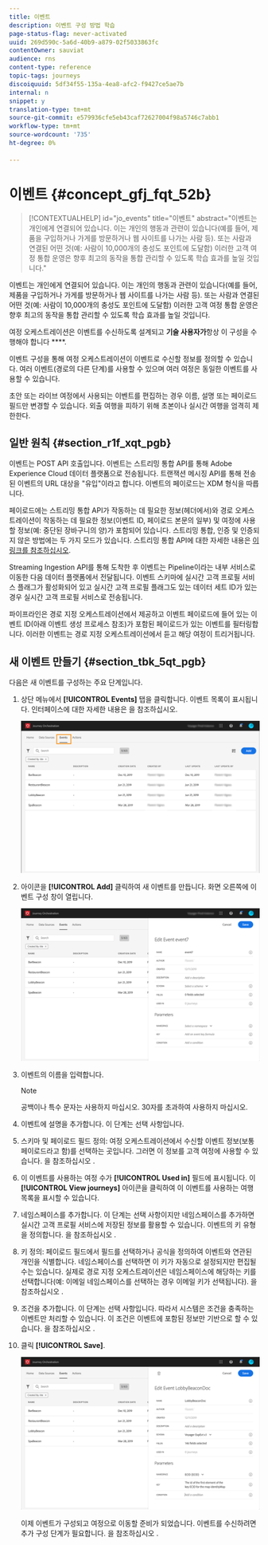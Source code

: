 ```yaml
---
title: 이벤트
description: 이벤트 구성 방법 학습
page-status-flag: never-activated
uuid: 269d590c-5a6d-40b9-a879-02f5033863fc
contentOwner: sauviat
audience: rns
content-type: reference
topic-tags: journeys
discoiquuid: 5df34f55-135a-4ea8-afc2-f9427ce5ae7b
internal: n
snippet: y
translation-type: tm+mt
source-git-commit: e579936cfe5eb43caf72627004f98a5746c7abb1
workflow-type: tm+mt
source-wordcount: '735'
ht-degree: 0%

---
```



# 이벤트 {#concept_gfj_fqt_52b}

>[!CONTEXTUALHELP]
>id="jo_events"
>title="이벤트"
>abstract="이벤트는 개인에게 연결되어 있습니다. 이는 개인의 행동과 관련이 있습니다(예를 들어, 제품을 구입하거나 가게를 방문하거나 웹 사이트를 나가는 사람 등). 또는 사람과 연결된 어떤 것(예: 사람이 10,000개의 충성도 포인트에 도달함) 이러한 고객 여정 통합 운영은 향후 최고의 동작을 통합 관리할 수 있도록 학습 효과를 높일 것입니다."

이벤트는 개인에게 연결되어 있습니다. 이는 개인의 행동과 관련이 있습니다(예를 들어, 제품을 구입하거나 가게를 방문하거나 웹 사이트를 나가는 사람 등). 또는 사람과 연결된 어떤 것(예: 사람이 10,000개의 충성도 포인트에 도달함) 이러한 고객 여정 통합 운영은 향후 최고의 동작을 통합 관리할 수 있도록 학습 효과를 높일 것입니다.

여정 오케스트레이션은 이벤트를 수신하도록 설계되고 **기술 사용자가**&#x200B;항상 이 구성을 수행해야 합니다 ****.

이벤트 구성을 통해 여정 오케스트레이션이 이벤트로 수신할 정보를 정의할 수 있습니다. 여러 이벤트(경로의 다른 단계)를 사용할 수 있으며 여러 여정은 동일한 이벤트를 사용할 수 있습니다.

초안 또는 라이브 여정에서 사용되는 이벤트를 편집하는 경우 이름, 설명 또는 페이로드 필드만 변경할 수 있습니다. 외출 여행을 피하기 위해 초본이나 실시간 여행을 엄격히 제한한다.

## 일반 원칙 {#section_r1f_xqt_pgb}

이벤트는 POST API 호출입니다. 이벤트는 스트리밍 통합 API를 통해 Adobe Experience Cloud 데이터 플랫폼으로 전송됩니다. 트랜잭션 메시징 API를 통해 전송된 이벤트의 URL 대상을 &quot;유입&quot;이라고 합니다. 이벤트의 페이로드는 XDM 형식을 따릅니다.

페이로드에는 스트리밍 통합 API가 작동하는 데 필요한 정보(헤더에서)와 경로 오케스트레이션이 작동하는 데 필요한 정보(이벤트 ID, 페이로드 본문의 일부) 및 여정에 사용할 정보(예: 중단된 장바구니의 양)가 포함되어 있습니다. 스트리밍 통합, 인증 및 인증되지 않은 방법에는 두 가지 모드가 있습니다. 스트리밍 통합 API에 대한 자세한 내용은 [이 링크를 참조하십시오](https://docs.adobe.com/content/help/en/experience-platform/xdm/api/getting-started.html).

Streaming Ingestion API를 통해 도착한 후 이벤트는 Pipeline이라는 내부 서비스로 이동한 다음 데이터 플랫폼에서 전달됩니다. 이벤트 스키마에 실시간 고객 프로필 서비스 플래그가 활성화되어 있고 실시간 고객 프로필 플래그도 있는 데이터 세트 ID가 있는 경우 실시간 고객 프로필 서비스로 전송됩니다.

파이프라인은 경로 지정 오케스트레이션에서 제공하고 이벤트 페이로드에 들어 있는 이벤트 ID(아래 이벤트 생성 프로세스 참조)가 포함된 페이로드가 있는 이벤트를 필터링합니다. 이러한 이벤트는 경로 지정 오케스트레이션에서 듣고 해당 여정이 트리거됩니다.

## 새 이벤트 만들기 {#section_tbk_5qt_pgb}

다음은 새 이벤트를 구성하는 주요 단계입니다.

1. 상단 메뉴에서 **[!UICONTROL Events]** 탭을 클릭합니다. 이벤트 목록이 표시됩니다. 인터페이스에 [](../about/user-interface.md) 대한 자세한 내용은 을 참조하십시오.

   ![](../assets/journey5.png)

1. 아이콘을 **[!UICONTROL Add]** 클릭하여 새 이벤트를 만듭니다. 화면 오른쪽에 이벤트 구성 창이 열립니다.

   ![](../assets/journey6.png)

1. 이벤트의 이름을 입력합니다.

   >[!NOTE]
   >
   >공백이나 특수 문자는 사용하지 마십시오. 30자를 초과하여 사용하지 마십시오.

1. 이벤트에 설명을 추가합니다. 이 단계는 선택 사항입니다.
1. 스키마 및 페이로드 필드 정의: 여정 오케스트레이션에서 수신할 이벤트 정보(보통 페이로드라고 함)를 선택하는 곳입니다. 그러면 이 정보를 고객 여정에 사용할 수 있습니다. 을 참조하십시오 [](../event/defining-the-payload-fields.md).
1. 이 이벤트를 사용하는 여정 수가 **[!UICONTROL Used in]** 필드에 표시됩니다. 이 **[!UICONTROL View journeys]** 아이콘을 클릭하여 이 이벤트를 사용하는 여행 목록을 표시할 수 있습니다.
1. 네임스페이스를 추가합니다. 이 단계는 선택 사항이지만 네임스페이스를 추가하면 실시간 고객 프로필 서비스에 저장된 정보를 활용할 수 있습니다. 이벤트의 키 유형을 정의합니다. 을 참조하십시오 [](../event/selecting-the-namespace.md).
1. 키 정의: 페이로드 필드에서 필드를 선택하거나 공식을 정의하여 이벤트와 연관된 개인을 식별합니다. 네임스페이스를 선택하면 이 키가 자동으로 설정되지만 편집될 수는 있습니다. 실제로 경로 지정 오케스트레이션은 네임스페이스에 해당하는 키를 선택합니다(예: 이메일 네임스페이스를 선택하는 경우 이메일 키가 선택됩니다). 을 참조하십시오 [](../event/defining-the-event-key.md).
1. 조건을 추가합니다. 이 단계는 선택 사항입니다. 따라서 시스템은 조건을 충족하는 이벤트만 처리할 수 있습니다. 이 조건은 이벤트에 포함된 정보만 기반으로 할 수 있습니다. 을 참조하십시오 [](../event/adding-a-condition.md).
1. 클릭 **[!UICONTROL Save]**.

   ![](../assets/journey7.png)

   이제 이벤트가 구성되고 여정으로 이동할 준비가 되었습니다. 이벤트를 수신하려면 추가 구성 단계가 필요합니다. 을 참조하십시오 [](../event/additional-steps-to-send-events-to-journey-orchestration.md).
